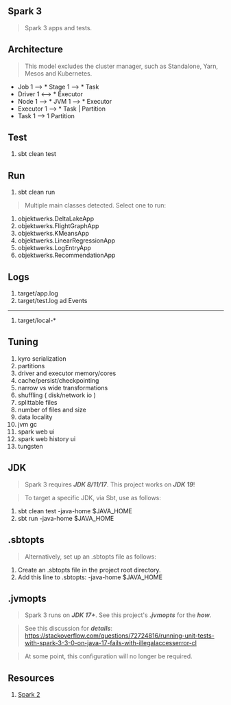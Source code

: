 Spark 3
-------
>Spark 3 apps and tests.

Architecture
------------
>This model excludes the cluster manager, such as Standalone, Yarn, Mesos and Kubernetes.
* Job 1 --> * Stage 1 --> * Task
* Driver 1 <--> * Executor
* Node 1 --> * JVM 1 --> * Executor
* Executor 1 --> * Task | Partition
* Task 1 --> 1 Partition

Test
----
1. sbt clean test

Run
---
1. sbt clean run
>Multiple main classes detected. Select one to run:
1. objektwerks.DeltaLakeApp
2. objektwerks.FlightGraphApp
3. objektwerks.KMeansApp
4. objektwerks.LinearRegressionApp
5. objektwerks.LogEntryApp
6. objektwerks.RecommendationApp

Logs
----
1. target/app.log
2. target/test.log
ad
Events
------
1. target/local-*

Tuning
------
1. kyro serialization
2. partitions
3. driver and executor memory/cores
4. cache/persist/checkpointing
5. narrow vs wide transformations
6. shuffling ( disk/network io )
7. splittable files
8. number of files and size
9. data locality
10. jvm gc
11. spark web ui
12. spark web history ui
13. tungsten

JDK
---
>Spark 3 requires ***JDK 8/11/17***. This project works on ***JDK 19***!

>To target a specific JDK, via Sbt, use as follows:

1. sbt clean test -java-home $JAVA_HOME
2. sbt run -java-home $JAVA_HOME

.sbtopts
--------
>Alternatively, set up an .sbtopts file as follows:
1. Create an .sbtopts file in the project root directory.
2. Add this line to .sbtopts: -java-home $JAVA_HOME

.jvmopts
--------
>Spark 3 runs on ***JDK 17+***. See this project's ***.jvmopts*** for the ***how***.

>See this discussion for ***details***: https://stackoverflow.com/questions/72724816/running-unit-tests-with-spark-3-3-0-on-java-17-fails-with-illegalaccesserror-cl

>At some point, this configuration will no longer be required.

Resources
---------
1. [Spark 2](https://github.com/objektwerks/spark)
